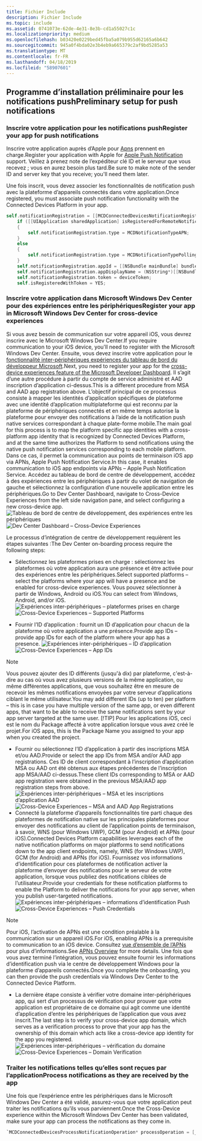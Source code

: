 ```yaml
---
title: Fichier Include
description: Fichier Include
ms.topic: include
ms.assetid: 0741073e-62de-4e31-8e3b-cd1a55027c1c
ms.localizationpriority: medium
ms.openlocfilehash: b03420e0229bed45fba5a079b955d62165a6b642
ms.sourcegitcommit: 945a0f4bda02e3b4eb9a665379c2af9bd5285a53
ms.translationtype: MT
ms.contentlocale: fr-FR
ms.lasthandoff: 04/18/2019
ms.locfileid: "58907601"
---
```

## <a name="preliminary-setup-for-push-notifications"></a><span data-ttu-id="1e1e3-103">Programme d’installation préliminaire pour les notifications push</span><span class="sxs-lookup"><span data-stu-id="1e1e3-103">Preliminary setup for push notifications</span></span>

### <a name="register-your-app-for-push-notifications"></a><span data-ttu-id="1e1e3-104">Inscrire votre application pour les notifications push</span><span class="sxs-lookup"><span data-stu-id="1e1e3-104">Register your app for push notifications</span></span>

<span data-ttu-id="1e1e3-105">Inscrire votre application auprès d’Apple pour [Apns](https://developer.apple.com/notifications/) prennent en charge.</span><span class="sxs-lookup"><span data-stu-id="1e1e3-105">Register your application with Apple for [Apple Push Notification](https://developer.apple.com/notifications/) support.</span></span> <span data-ttu-id="1e1e3-106">Veillez à prenez note de l’expéditeur clé ID et le serveur que vous recevez ; vous en aurez besoin plus tard.</span><span class="sxs-lookup"><span data-stu-id="1e1e3-106">Be sure to make note of the sender ID and server key that you receive; you'll need them later.</span></span> 

<span data-ttu-id="1e1e3-107">Une fois inscrit, vous devez associer les fonctionnalités de notification push avec la plateforme d’appareils connectés dans votre application.</span><span class="sxs-lookup"><span data-stu-id="1e1e3-107">Once registered, you must associate push notification functionality with the Connected Devices Platform in your app.</span></span>

```ObjectiveC
self.notificationRegistration = [[MCDConnectedDevicesNotificationRegistration alloc] init];
    if ([[UIApplication sharedApplication] isRegisteredForRemoteNotifications])
    {
        self.notificationRegistration.type = MCDNotificationTypeAPN;
    }
    else
    {
        self.notificationRegistration.type = MCDNotificationTypePolling;
    }
    self.notificationRegistration.appId = [[NSBundle mainBundle] bundleIdentifier];
    self.notificationRegistration.appDisplayName = (NSString*)[[NSBundle mainBundle] objectForInfoDictionaryKey:@"CFBundleDisplayName"];
    self.notificationRegistration.token = deviceToken;
    self.isRegisteredWithToken = YES;
```

### <a name="register-your-app-in-microsoft-windows-dev-center-for-cross-device-experiences"></a><span data-ttu-id="1e1e3-108">Inscrire votre application dans Microsoft Windows Dev Center pour des expériences entre les périphériques</span><span class="sxs-lookup"><span data-stu-id="1e1e3-108">Register your app in Microsoft Windows Dev Center for cross-device experiences</span></span>
<span data-ttu-id="1e1e3-109">Si vous avez besoin de communication sur votre appareil iOS, vous devrez inscrire avec le Microsoft Windows Dev Center.</span><span class="sxs-lookup"><span data-stu-id="1e1e3-109">If you require communication to your iOS device, you'll need to register with the Microsoft Windows Dev Center.</span></span>  <span data-ttu-id="1e1e3-110">Ensuite, vous devez inscrire votre application pour le [fonctionnalité inter-périphériques expériences du tableau de bord du développeur Microsoft](https://developer.microsoft.com/dashboard/crossplatform/web).</span><span class="sxs-lookup"><span data-stu-id="1e1e3-110">Next, you need to register your app for the [cross-device experiences feature of the Microsoft Developer Dashboard](https://developer.microsoft.com/dashboard/crossplatform/web).</span></span> <span data-ttu-id="1e1e3-111">Il s’agit d’une autre procédure à partir du compte de service administré et AAD inscription d’application ci-dessus.</span><span class="sxs-lookup"><span data-stu-id="1e1e3-111">This is a different procedure from MSA and AAD app registration above.</span></span> <span data-ttu-id="1e1e3-112">L’objectif principal de ce processus consiste à mapper les identités d’application spécifiques de plateforme avec une identité d’application multiplateforme qui est reconnu par la plateforme de périphériques connectés et en même temps autorise la plateforme pour envoyer des notifications à l’aide de la notification push native services correspondant à chaque plate-forme mobile.</span><span class="sxs-lookup"><span data-stu-id="1e1e3-112">The main goal for this process is to map the platform specific app identities with a cross-platform app identity that is recognized by Connected Devices Platform, and at the same time authorizes the Platform to send notifications using the native push notification services corresponding to each mobile platform.</span></span> <span data-ttu-id="1e1e3-113">Dans ce cas, il permet la communication aux points de terminaison iOS app via APNs, Apple Push Notification Service.</span><span class="sxs-lookup"><span data-stu-id="1e1e3-113">In this case, it enables communication to iOS app endpoints via APNs – Apple Push Notification Service.</span></span> <span data-ttu-id="1e1e3-114">Accédez au tableau de bord de centre de développement, accédez à des expériences entre les périphériques à partir du volet de navigation de gauche et sélectionnez la configuration d’une nouvelle application entre les périphériques.</span><span class="sxs-lookup"><span data-stu-id="1e1e3-114">Go to Dev Center Dashboard, navigate to Cross-Device Experiences from the left side navigation pane, and select configuring a new cross-device app.</span></span>
<span data-ttu-id="1e1e3-115">![Tableau de bord de centre de développement, des expériences entre les périphériques](../../notifications/media/dev_center_portal/dev_center_portal_1_overview.png)</span><span class="sxs-lookup"><span data-stu-id="1e1e3-115">![Dev Center Dashboard – Cross-Device Experiences](../../notifications/media/dev_center_portal/dev_center_portal_1_overview.png)</span></span>

<span data-ttu-id="1e1e3-116">Le processus d’intégration de centre de développement requièrent les étapes suivantes :</span><span class="sxs-lookup"><span data-stu-id="1e1e3-116">The Dev Center on-boarding process require the following steps:</span></span>
* <span data-ttu-id="1e1e3-117">Sélectionnez les plateformes prises en charge : sélectionnez les plateformes où votre application aura une présence et être activée pour des expériences entre les périphériques.</span><span class="sxs-lookup"><span data-stu-id="1e1e3-117">Select supported platforms – select the platforms where your app will have a presence and be enabled for cross-device experiences.</span></span> <span data-ttu-id="1e1e3-118">Vous pouvez sélectionner à partir de Windows, Android ou iOS.</span><span class="sxs-lookup"><span data-stu-id="1e1e3-118">You can select from Windows, Android, and/or iOS.</span></span>
<span data-ttu-id="1e1e3-119">![Expériences inter-périphériques – plateformes prises en charge](../../notifications/media/dev_center_portal/dev_center_portal_2_supported_platforms.png)</span><span class="sxs-lookup"><span data-stu-id="1e1e3-119">![Cross-Device Experiences – Supported Platforms](../../notifications/media/dev_center_portal/dev_center_portal_2_supported_platforms.png)</span></span>

* <span data-ttu-id="1e1e3-120">Fournir l’ID d’application : fournit un ID d’application pour chacun de la plateforme où votre application a une présence.</span><span class="sxs-lookup"><span data-stu-id="1e1e3-120">Provide app IDs – provide app IDs for each of the platform where your app has a presence.</span></span>
<span data-ttu-id="1e1e3-121">![Expériences inter-périphériques – ID d’application](../../notifications/media/dev_center_portal/dev_center_portal_3_app_ids.png)</span><span class="sxs-lookup"><span data-stu-id="1e1e3-121">![Cross-Device Experiences – App IDs](../../notifications/media/dev_center_portal/dev_center_portal_3_app_ids.png)</span></span>
> [!NOTE]
> <span data-ttu-id="1e1e3-122">Vous pouvez ajouter des ID différents (jusqu'à dix) par plateforme, c'est-à-dire au cas où vous avez plusieurs versions de la même application, ou même différentes applications, que vous souhaitez être en mesure de recevoir les mêmes notifications envoyées par votre serveur d’applications ciblant le même utilisateur.</span><span class="sxs-lookup"><span data-stu-id="1e1e3-122">You may add different IDs (up to ten) per platform – this is in case you have multiple version of the same app, or even different apps, that want to be able to receive the same notifications sent by your app server targeted at the same user.</span></span> 
> [!TIP] 
> <span data-ttu-id="1e1e3-123">Pour les applications iOS, ceci est le nom du Package affecté à votre application lorsque vous avez créé le projet.</span><span class="sxs-lookup"><span data-stu-id="1e1e3-123">For iOS apps, this is the Package Name you assigned to your app when you created the project.</span></span> 

* <span data-ttu-id="1e1e3-124">Fournir ou sélectionnez l’ID d’application à partir des inscriptions MSA et/ou AAD.</span><span class="sxs-lookup"><span data-stu-id="1e1e3-124">Provide or select the app IDs from MSA and/or AAD app registrations.</span></span> <span data-ttu-id="1e1e3-125">Ces ID de client correspondant à l’inscription d’application MSA ou AAD ont été obtenus aux étapes précédentes de l’inscription app MSA/AAD ci-dessus.</span><span class="sxs-lookup"><span data-stu-id="1e1e3-125">These client IDs corresponding to MSA or AAD app registration were obtained in the previous MSA/AAD app registration steps from above.</span></span>
<span data-ttu-id="1e1e3-126">![Expériences inter-périphériques – MSA et les inscriptions d’application AAD](../../notifications/media/dev_center_portal/dev_center_portal_4_msa_aad_connections.png)</span><span class="sxs-lookup"><span data-stu-id="1e1e3-126">![Cross-Device Experiences – MSA and AAD App Registrations](../../notifications/media/dev_center_portal/dev_center_portal_4_msa_aad_connections.png)</span></span>
* <span data-ttu-id="1e1e3-127">Connecté la plateforme d’appareils fonctionnalités tire parti chaque des plateformes de notification native sur les principales plateformes pour envoyer des notifications au client de l’application points de terminaison, à savoir, WNS (pour Windows UWP), GCM (pour Android) et APNs (pour iOS).</span><span class="sxs-lookup"><span data-stu-id="1e1e3-127">Connected Devices Platform capabilities leverages each of the native notification platforms on major platforms to send notifications down to the app client endpoints, namely, WNS (for Windows UWP), GCM (for Android) and APNs (for iOS).</span></span> <span data-ttu-id="1e1e3-128">Fournissez vos informations d’identification pour ces plateformes de notification activer la plateforme d’envoyer des notifications pour le serveur de votre application, lorsque vous publiez des notifications ciblées de l’utilisateur.</span><span class="sxs-lookup"><span data-stu-id="1e1e3-128">Provide your credentials for these notification platforms to enable the Platform to deliver the notifications for your app server, when you publish user-targeted notifications.</span></span> 
<span data-ttu-id="1e1e3-129">![Expériences inter-périphériques – informations d’identification Push](../../notifications/media/dev_center_portal/dev_center_portal_5_push_credentials.png)</span><span class="sxs-lookup"><span data-stu-id="1e1e3-129">![Cross-Device Experiences – Push Credentials](../../notifications/media/dev_center_portal/dev_center_portal_5_push_credentials.png)</span></span>
> [!NOTE] 
> <span data-ttu-id="1e1e3-130">Pour iOS, l’activation de APNs est une condition préalable à la communication sur un appareil iOS.</span><span class="sxs-lookup"><span data-stu-id="1e1e3-130">For iOS, enabling APNs is a prerequisite to communication to an iOS device.</span></span> <span data-ttu-id="1e1e3-131">Consultez [vue d’ensemble de l’APNs](https://developer.apple.com/library/archive/documentation/NetworkingInternet/Conceptual/RemoteNotificationsPG/APNSOverview.html#//apple_ref/doc/uid/TP40008194-CH8-SW1) pour plus d’informations.</span><span class="sxs-lookup"><span data-stu-id="1e1e3-131">See [APNs Overview](https://developer.apple.com/library/archive/documentation/NetworkingInternet/Conceptual/RemoteNotificationsPG/APNSOverview.html#//apple_ref/doc/uid/TP40008194-CH8-SW1) for more details.</span></span> <span data-ttu-id="1e1e3-132">Une fois que vous avez terminé l’intégration, vous pouvez ensuite fournir les informations d’identification push via le centre de développement Windows pour la plateforme d’appareils connectés.</span><span class="sxs-lookup"><span data-stu-id="1e1e3-132">Once you complete the onboarding, you can then provide the push credentials via Windows Dev Center to the Connected Device Platform.</span></span> 
* <span data-ttu-id="1e1e3-133">La dernière étape consiste à vérifier votre domaine inter-périphériques app, qui sert d’un processus de vérification pour prouver que votre application est propriétaire de ce domaine qui agit comme une identité d’application d’entre les périphériques de l’application que vous avez inscrit.</span><span class="sxs-lookup"><span data-stu-id="1e1e3-133">The last step is to verify your cross-device app domain, which serves as a verification process to prove that your app has the ownership of this domain which acts like a cross-device app identity for the app you registered.</span></span>
<span data-ttu-id="1e1e3-134">![Expériences inter-périphériques – vérification du domaine](../../notifications/media/dev_center_portal/dev_center_portal_6_domain_verification.png)</span><span class="sxs-lookup"><span data-stu-id="1e1e3-134">![Cross-Device Experiences – Domain Verification](../../notifications/media/dev_center_portal/dev_center_portal_6_domain_verification.png)</span></span>

### <a name="process-notifications-as-they-are-received-by-the-app"></a><span data-ttu-id="1e1e3-135">Traiter les notifications telles qu’elles sont reçues par l’application</span><span class="sxs-lookup"><span data-stu-id="1e1e3-135">Process notifications as they are received by the app</span></span>

<span data-ttu-id="1e1e3-136">Une fois que l’expérience entre les périphériques dans le Microsoft Windows Dev Center a été validé, assurez-vous que votre application peut traiter les notifications qu’ils vous parviennent.</span><span class="sxs-lookup"><span data-stu-id="1e1e3-136">Once the Cross-Device experience within the Microsoft Windows Dev Center has been validated, make sure your app can process the notifications as they come in.</span></span> 

```ObjectiveC
`MCDConnectedDevicesProcessNotificationOperation* processOperation = [_platformManager.platform processNotification:notificationInfo];`
```